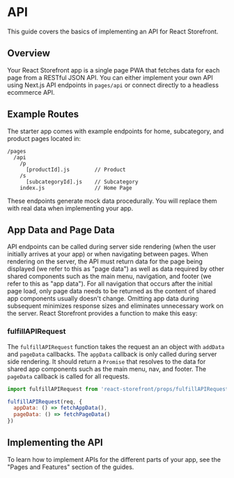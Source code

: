 # API

This guide covers the basics of implementing an API for React Storefront.

## Overview

Your React Storefront app is a single page PWA that fetches data for each page from a RESTful JSON API. You can either implement your own API using Next.js API endpoints in `pages/api` or connect directly to a headless ecommerce API.

## Example Routes

The starter app comes with example endpoints for home, subcategory, and product pages located in:

```
/pages
  /api
    /p
      [productId].js        // Product
    /s
      [subcategoryId].js    // Subcategory
    index.js                // Home Page
```

These endpoints generate mock data procedurally. You will replace them with real data when implementing your app.

## App Data and Page Data

API endpoints can be called during server side rendering (when the user initially arrives at your app) or when navigating between pages. When rendering on the server, the API must return data for the page being displayed (we refer to this as "page data") as well as data required by other shared components such as the main menu, navigation, and footer (we refer to this as "app data"). For all navigation that occurs after the initial page load, only page data needs to be returned as the content of shared app components usually doesn't change. Omitting app data during subsequent minimizes response sizes and eliminates unnecessary work on the server. React Storefront provides a function to make this easy:

### fulfillAPIRequest

The `fulfillAPIRequest` function takes the request an an object with `addData` and `pageData` callbacks. The `appData` callback is only called during server side rendering. It should return a `Promise` that resolves to the data for shared app components such as the main menu, nav, and footer. The `pageData` callback is called for all requests.

```js
import fulfillAPIRequest from 'react-storefront/props/fulfillAPIRequest'

fulfillAPIRequest(req, {
  appData: () => fetchAppData(),
  pageData: () => fetchPageData()
})
```

## Implementing the API

To learn how to implement APIs for the different parts of your app, see the "Pages and Features" section of the guides.

